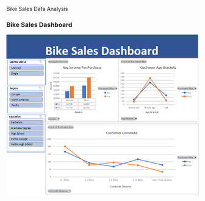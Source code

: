 Bike Sales Data Analysis 

### Bike Sales Dashboard

![Bike Sales Dashboard](Images/BikeSales.png)



